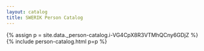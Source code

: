```yaml
---
layout: catalog
title: SWERIK Person Catalog
---
```

{% assign p = site.data._person-catalog.i-VG4CpX8R3VTMhQCny6GDjZ %}
{% include person-catalog.html p=p %}

